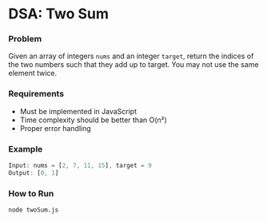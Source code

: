 # DSA: Two Sum

### Problem
Given an array of integers `nums` and an integer `target`, return the indices of the two numbers such that they add up to target. You may not use the same element twice.

### Requirements
- Must be implemented in JavaScript
- Time complexity should be better than O(n²)
- Proper error handling

### Example
```js
Input: nums = [2, 7, 11, 15], target = 9  
Output: [0, 1]
```

### How to Run
```bash
node twoSum.js
```
